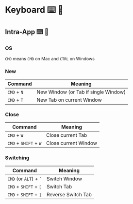 Keyboard ⌨️ 🔣
===

## Intra-App ⌨️ 🔣

### OS

`CMD` means `CMD` on Mac and `CTRL` on Windows

### New 

Command|Meaning
---|---
`CMD` + `N` | New Window (or Tab if single Window)
`CMD` + `T` | New Tab on current Window

### Close 

Command|Meaning
---|---
`CMD` + `W` | Close current Tab
`CMD` + `SHIFT` + `W` | Close current Window

### Switching

Command|Meaning
---|---
`CMD` (or `ALT`) + <code>`</code> | Switch Window
`CMD` + `SHIFT` + `[` | Switch Tab
`CMD` + `SHIFT` + `]` | Reverse Switch Tab
